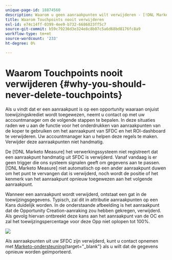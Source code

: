 ```yaml
---
unique-page-id: 18874560
description: Waarom u geen aanraakpunten wilt verwijderen - [!DNL Marketo Measure] - Productdocumentatie
title: Waarom Touchpoints nooit verwijderen
exl-id: e74c14ff-0399-4ee9-b732-6686823ff5c7
source-git-commit: b59c79236d3e324e8c8b07c5a6d68bd8176fc8a9
workflow-type: tm+mt
source-wordcount: '233'
ht-degree: 0%

---
```


# Waarom Touchpoints nooit verwijderen {#why-you-should-never-delete-touchpoints}

Als u vindt dat er een aanraakpunt is op een opportunity waaraan onjuist toewijzingskrediet wordt toegewezen, neemt u contact op met uw accountmanager om de volgende stappen te bepalen. In deze situaties raden we u aan de functie voor het onderdrukken van aanraakpunten van de koper te gebruiken om het aanraakpunt van SFDC en het ROI-dashboard te verwijderen. Uw accountmanager kan u helpen deze regels te maken. Verwijder deze aanraakpunten niet handmatig.

De [!DNL Marketo Measure] het verwerkingssysteem niet registreert dat een aanraakpunt handmatig uit SFDC is verwijderd. Vanaf vandaag is er geen trigger die ons systeem signalen geeft om gegevens aan te passen. [!DNL Marketo Measure] niet automatisch op een ander aanraakpunt duwen om het punt te vervangen dat is verwijderd, noch wordt de positie of het kenmerk van het aanraakpunt opnieuw toegewezen aan het volgende aanraakpunt.

Wanneer een aanraakpunt wordt verwijderd, ontstaat een gat in de toewijzingsgegevens. Typisch, zal dit in attributie aanraakpunten op een Kans duidelijk worden. In de onderstaande afbeelding is het aanraakpunt dat de Opportunity Creation-aanraking zou hebben gekregen, verwijderd. Als gevolg hiervan ontbreekt deze kans aan het aanraakpunt van de OC en zal het toewijzingspercentage voor deze Opp niet oplopen tot 100%.

![](assets/1.png)

Als aanraakpunten uit uw SFDC zijn verwijderd, kunt u contact opnemen met [Marketo-ondersteuning](https://nation.marketo.com/t5/support/ct-p/Support){target=&quot;_blank&quot;} als u wilt dat de gegevens opnieuw worden geïmporteerd.
